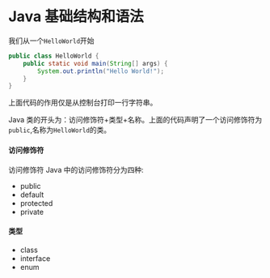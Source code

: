 

# Java 基础结构和语法

我们从一个`HelloWorld`开始
```java
public class HelloWorld {
    public static void main(String[] args) {
        System.out.println("Hello World!");
    }
}
```
上面代码的作用仅是从控制台打印一行字符串。

Java 类的开头为：访问修饰符+类型+名称。上面的代码声明了一个访问修饰符为`public`,名称为`HelloWorld`的类。

#### 访问修饰符
访问修饰符 Java 中的访问修饰符分为四种:
- public 
- default
- protected
- private

#### 类型
- class 
- interface
- enum

####
 
